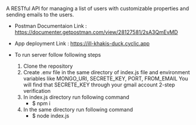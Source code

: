 A RESTful API for managing a list of users with customizable properties and sending emails to the users.

- Postman Documentaion Link : https://documenter.getpostman.com/view/28127581/2sA3QmEvMD
- App deployment Link : https://ill-khakis-duck.cyclic.app

- To run server follow following steps
  1. Clone the repository
  2. Create .env file in the same directory of index.js file and environment variables like MONGO_URI, SECRETE_KEY, PORT, FROM_EMAIL
     You will find that SECRETE_KEY through your gmail account 2-step verification 
  4. In index.js directory run following command
     - $ npm i
  5. In the same directory run following command
     - $ node index.js
  

